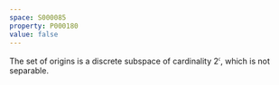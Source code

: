 ```yaml
---
space: S000085
property: P000180
value: false
---
```

The set of origins is a discrete subspace of cardinality $2^\mathfrak c$, which is not separable.
